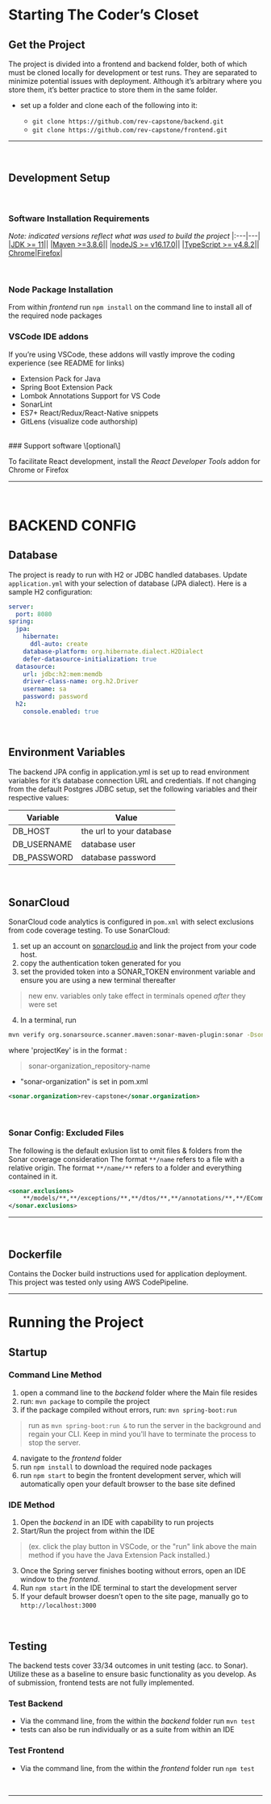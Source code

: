 # Starting The Coder’s Closet

## Get the Project

The project is divided into a frontend and backend folder, both of which must be cloned locally for development or test runs. They are separated to minimize potential issues with deployment.
Although it’s arbitrary where you store them, it’s better practice to store them in the same folder.

- set up a folder and clone each of the following into it:
    
    - `git clone https://github.com/rev-capstone/backend.git`
    - `git clone https://github.com/rev-capstone/frontend.git`
 <hr>
 <br>

## Development Setup
<br>

### Software Installation Requirements
*Note: indicated versions reflect what was used to build the project* 
|:---|---|
|[JDK >= 11](https://www.oracle.com/java/technologies/javase/jdk11-archive-downloads.html)||
|[Maven >=3.8.6](https://maven.apache.org/download.cgi)||
|[nodeJS >= v16.17.0](https://nodejs.org/en/download/)||
|[TypeScript >= v4.8.2](https://www.typescriptlang.org/download)||
 [Chrome](https://www.google.com/chrome/)|[Firefox](https://www.mozilla.org/en-US/firefox/new/)|


<br>

### Node Package Installation

From within *frontend* run `npm install` on the command line to install all of the required node packages
<br>
### VSCode IDE addons 
If you’re using VSCode, these addons will vastly improve the coding experience (see README for links)

- Extension Pack for Java
- Spring Boot Extension Pack
- Lombok Annotations Support for VS Code
- SonarLint
- ES7+ React/Redux/React-Native snippets
- GitLens (visualize code authorship)
<br>
### Support software \[optional\]

To facilitate React development, install the *React Developer Tools* addon for Chrome or Firefox
* * *
<br>

# BACKEND CONFIG

## Database

The project is ready to run with H2 or JDBC handled databases.
Update `application.yml` with your selection of database (JPA dialect).
Here is a sample H2 configuration:

```yaml
server:
  port: 8080
spring:
  jpa:
    hibernate:
      ddl-auto: create
    database-platform: org.hibernate.dialect.H2Dialect
    defer-datasource-initialization: true
  datasource:
    url: jdbc:h2:mem:memdb
    driver-class-name: org.h2.Driver
    username: sa
    password: password
  h2:
    console.enabled: true
```
<br>

## Environment Variables

The backend JPA config in application.yml is set up to read environment variables for it’s database connection URL and credentials. If not changing from the default Postgres JDBC setup, set the following variables and their respective values:

|  Variable   |  Value   |
| --- | --- |
| DB_HOST | the url to your database |
| DB_USERNAME | database user |
| DB_PASSWORD | database password |
<br>

## SonarCloud

SonarCloud code analytics is configured in `pom.xml` with select exclusions from code coverage testing.
To use SonarCloud:
1. set up an account on [sonarcloud.io](https://sonarcloud.io) and link the project from your code host. 
2. copy the authentication token generated for you
3. set the provided token into a SONAR_TOKEN environment variable and ensure you are using a new terminal thereafter 
>new env. variables only take effect in terminals opened *after* they were set
4. In a terminal, run 
```sh
mvn verify org.sonarsource.scanner.maven:sonar-maven-plugin:sonar -Dsonar.projectKey=rev-capstone_backend
```
where 'projectKey' is in the format :
> sonar-organization_repository-name

- "sonar-organization" is set in pom.xml
```xml
<sonar.organization>rev-capstone</sonar.organization>
```
<br>

### Sonar Config: Excluded Files
The following is the default exlusion list to omit files & folders from the Sonar coverage consideration
The format `**/name` refers to a file with a relative origin.
The format ```**/name/**``` refers to a folder and everything contained in it.

```xml
<sonar.exclusions>
	**/models/**,**/exceptions/**,**/dtos/**,**/annotations/**,**/ECommerceApplication.java,**/advice/RestExceptionHandler.java
</sonar.exclusions>
```
<hr>
<br>

## Dockerfile

Contains the Docker build instructions used for application deployment.
This project was tested only using AWS CodePipeline.
<br>

* * *

# Running the Project

## Startup

### Command Line Method

1.  open a command line to the *backend* folder where the Main file resides
2.  run: `mvn package` to compile the project
3.  if the package compiled without errors, run: `mvn spring-boot:run`
> run as `mvn spring-boot:run &` to run the server in the background and regain your CLI.  Keep in mind you'll have to terminate the process to stop the server.
4.  navigate to the *frontend* folder
5.  run `npm install` to download the required node packages
6.  run `npm start` to begin the frontent development server, which will automatically open your default browser to the base site defined

### IDE Method

1.  Open the *backend* in an IDE with capability to run projects
2.  Start/Run the project from within the IDE 
> (ex. click the play button in VSCode, or the "run" link above the main method if you have the Java Extension Pack installed.)
3.  Once the Spring server finishes booting without errors, open an IDE window to the *frontend*.
4.  Run `npm start` in the IDE terminal to start the development server
5.  If your default browser doesn’t open to the site page, manually go to `http://localhost:3000`
<br>

## Testing
The backend tests cover 33/34 outcomes in unit testing (acc. to Sonar).  Utilize these as a baseline to ensure basic functionality as you develop.
As of submission, frontend tests are not fully implemented.
### Test Backend

- Via the command line, from the within the *backend* folder run `mvn test`
- tests can also be run individually or as a suite from within an IDE

### Test Frontend

- Via the command line, from the within the *frontend* folder run `npm test`
<br>
<hr>

